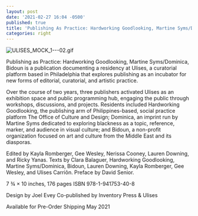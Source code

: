 ```yaml
---
layout: post
date: '2021-02-27 16:04 -0500'
published: true
title: 'Publishing As Practice: Hardworking Goodlooking, Martine Syms/Dominica, Bidoun'
categories: right
---
```

![ULISES_MOCK_1---02.gif]({{site.baseurl}}/assets/img/ULISES_MOCK_1---02.gif)

Publishing as Practice: Hardworking Goodlooking, Martine Syms/Dominica, Bidoun is a publication documenting a residency at Ulises, a curatorial platform based in Philadelphia that explores publishing as an incubator for new forms of editorial, curatorial, and artistic practice.

Over the course of two years, three publishers activated Ulises as an exhibition space and public programming hub, engaging the public through workshops, discussions, and projects. Residents included Hardworking Goodlooking, the publishing arm of Philippines-based, social practice platform The Office of Culture and Design; Dominica, an imprint run by Martine Syms dedicated to exploring blackness as a topic, reference, marker, and audience in visual culture; and Bidoun, a non-profit organization focused on art and culture from the Middle East and its diasporas.

Edited by Kayla Romberger, Gee Wesley, Nerissa Cooney, Lauren Downing, and Ricky Yanas. Texts by Clara Balaguer, Hardworking Goodlooking, Martine Syms/Dominica, Bidoun, Lauren Downing, Kayla Romberger, Gee Wesley, and Ulises Carriôn. Preface by David Senior.

7 ¾ × 10 inches, 176 pages
ISBN 978-1-941753-40-8

Design by Joel Evey
Co-published by Inventory Press & Ulises

Available for Pre-Order
Shipping May 2021
